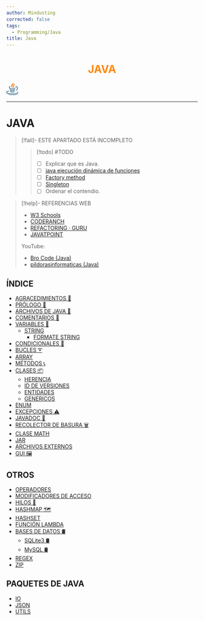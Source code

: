 ```yaml
---
author: Mindusting
corrected: false
tags:
  - Programming/Java
title: Java
---
```


<h1 align="center" style="color:#f81;">JAVA</h1>

![#logo](../../img/java_logo.png)

---

# JAVA

> [!fail]- ESTE APARTADO ESTÁ INCOMPLETO
> > [!todo] #TODO
> > - [ ] Explicar que es Java.
> > - [ ] [java ejecución dinámica de funciones](http://delphiaccess.com/foros/index.php/articulos/java/855-ejecutar-de-forma-din%C3%A1mica-un-m%C3%A9todo-de-un-objeto-dado)
> > - [ ] [Factory method](https://refactoring.guru/es/design-patterns/factory-method/java/example)
> > - [ ] [Singleton](https://refactoring.guru/es/design-patterns/singleton)
> > - [ ] Ordenar el contendio.

> [!help]- REFERENCIAS WEB
> - [W3 Schools](https://www.w3schools.com/java/default.asp)
> - [CODERANCH](https://coderanch.com/)
> - [REFACTORING · GURU](https://refactoring.guru/es/design-patterns/java)
> - [JAVATPOINT](https://www.javatpoint.com/java-tutorial)
>
> YouTube:
> - [Bro Code (Java)](https://youtube.com/playlist?list=PLZPZq0r_RZOOj_NOZYq_R2PECIMglLemc&si=HzSVPbetNwKpTka9)
> - [pildorasinformaticas (Java)](https://youtube.com/playlist?list=PLU8oAlHdN5BktAXdEVCLUYzvDyqRQJ2lk&feature=shared)

## ÍNDICE

- [AGRACEDIMIENTOS 🎉](java_thanks_to.md)
- [PRÓLOGO 🧭](java_prologue.md)
- [ARCHIVOS DE JAVA 📄](java_files.md)
- [COMENTARIOS 💬](java_comments.md)
- [VARIABLES 💾](java_variable.md)
    - [STRING](data_types/java_string.md)
        - [FORMATE STRING](java_format_string.md)
- [CONDICIONALES 🚦](java_condicionals.md)
- [BUCLES ➰](java_loop.md)
- [ARRAY](java_array.md)
- [MÉTODOS 📞](java_method.md)
- [CLASES 📦](java_class.md)
    - [HERENCIA](java_inheritance.md)
    - [ID DE VERSIONES](java_serialversionuid.md)
    - [ENTIDADES](java_entity.md)
    - [GENERICOS](java_generics.md)
- [ENUM](java_enum.md)
- [EXCEPCIONES ⚠️](java_exception.md)
- [JAVADOC 📙](java_doc.md)
- [RECOLECTOR DE BASURA 🗑](java_garbage_collector.md)
- [CLASE MATH](java_math.md)
- [JAR](java_jar.md)
- [ARCHIVOS EXTERNOS](java_file_manager.md)
- [GUI 🖼](java_gui.md)

## OTROS

- [OPERADORES](java_operators.md)
- [MODIFICADORES DE ACCESO](java_access_modifiers.md)
- [HILOS 🧵](java_threads.md)
- [HASHMAP 🗺️](packages/java/util/java_util_hashmap.md)
- [HASHSET](packages/java/util/java_util_hashset.md)
- [FUNCIÓN LAMBDA](java_lambda.md)
- [BASES DE DATOS 🛢](java_sql.md)
    - [SQLite3 🛢](java_sqlite3.md)
    - [MySQL 🛢](java_mysql.md)
- [REGEX](java_regex.md)
- [ZIP](java_zip.md)

## PAQUETES DE JAVA

- [IO](packages/java/io/java_io.md)
- [JSON](packages/json/java_json.md)
- [UTILS](packages/java/util/java_util.md)
